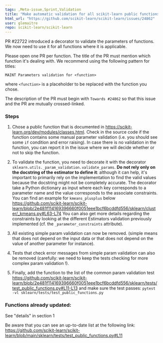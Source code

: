 ```yaml
---
tags: ,Meta-issue,Sprint,Validation
title: "Make automatic validation for all scikit-learn public functions"
html_url: "https://github.com/scikit-learn/scikit-learn/issues/24862"
user: glemaitre
repo: scikit-learn/scikit-learn
---
```


PR #22722 introduced a decorator to validate the parameters of functions. We now need to use it for all functions where it is applicable.

Please open one PR per function. The title of the PR must mention which function it's dealing with. We recommend using the following pattern for titles:

```
MAINT Parameters validation for <function>
```

where `<function>` is a placeholder to be replaced with the function you chose.

The description of the PR must begin with `Towards #24862` so that this issue and the PR are mutually crossed-linked.

### Steps

1. Chose a public function that is documented in https://scikit-learn.org/dev/modules/classes.html. Check in the source code if the function contains some manual parameter validation (i.e. you should see some `if` condition and error raising). In case there is no validation in the function, you can report it in the issue where we will decide whether or not to skip the function.

2. To validate the function, you need to decorate it with the decorator `sklearn.utils._param_validation.validate_params`. **Do not rely only on the docstring of the estimator to define it**: although it can help, it's important to primarily rely on the implementation to find the valid values because the docstring might not be completely accurate. The decorator take a Python dictionary as input where each key corresponds to a parameter name and the value corresponds to the associate constraints. You can find an example for `kmeans_plusplus` below https://github.com/scikit-learn/scikit-learn/blob/2e481f114169396660f0051eee1bcf6bcddfd556/sklearn/cluster/_kmeans.py#L63-L74 You can also get more details regarding the constraints by looking at the different Estimators validation previously implemented (cf. the `_parameter_constraints` attribute). 
3. All existing simple param validation can now be removed. (simple means that does not depend on the input data or that does not depend on the value of another parameter for instance).
4. Tests that check error messages from simple param validation can also be removed (carefully: we need to keep the tests checking for more complex param validation !).

5. Finally, add the function to the list of the common param validation test https://github.com/scikit-learn/scikit-learn/blob/2e481f114169396660f0051eee1bcf6bcddfd556/sklearn/tests/test_public_functions.py#L11-L13
      and make sure the test passes: `pytest -vl sklearn/tests/test_public_functions.py`

### Functions already updated:

See "details" in section 1 

Be aware that you can see an up-to-date list at the following link: https://github.com/scikit-learn/scikit-learn/blob/main/sklearn/tests/test_public_functions.py#L11


